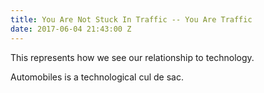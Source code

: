 ```yaml
---
title: You Are Not Stuck In Traffic -- You Are Traffic
date: 2017-06-04 21:43:00 Z
---
```


This represents how we see our relationship to technology.

Automobiles is a technological cul de sac.